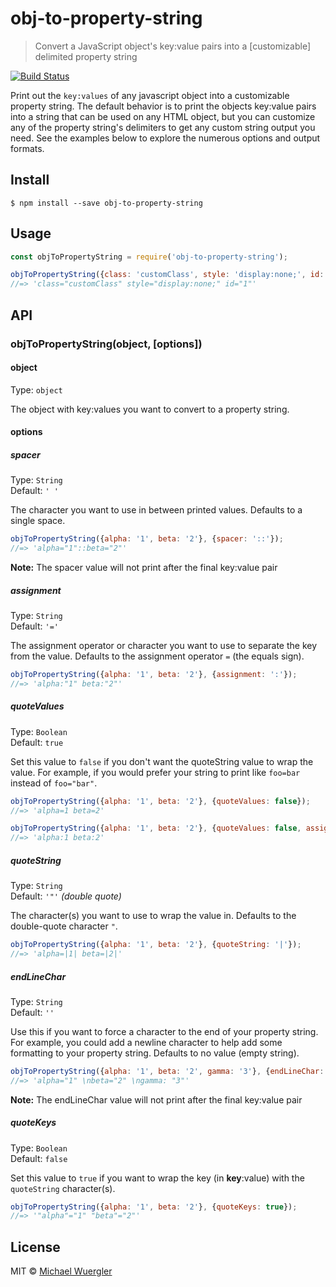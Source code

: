 # obj-to-property-string

> Convert a JavaScript object's key:value pairs into a [customizable] delimited property string

[![Build Status](https://travis-ci.org/radiovisual/obj-to-property-string.svg?branch=master)](https://travis-ci.org/radiovisual/obj-to-property-string)

Print out the `key:values` of any javascript object into a customizable property string. The default behavior is to print
the objects key:value pairs into a string that can be used on any HTML object, but you can customize any of the property
string's delimiters to get any custom string output you need. See the examples below to explore the numerous options and 
output formats.


## Install

```
$ npm install --save obj-to-property-string
```


## Usage

```js
const objToPropertyString = require('obj-to-property-string');

objToPropertyString({class: 'customClass', style: 'display:none;', id: '1'});
//=> 'class="customClass" style="display:none;" id="1"'
```


## API

### objToPropertyString(object, [options])

#### object

Type: `object`

The object with key:values you want to convert to a property string.

#### options

##### spacer

Type: `String`<br>
Default: `' '`  

The character you want to use in between printed values. Defaults to a single space.

```js
objToPropertyString({alpha: '1', beta: '2'}, {spacer: '::'});
//=> 'alpha="1"::beta="2"'
```

**Note:** The spacer value will not print after the final key:value pair

##### assignment

Type: `String`<br>
Default: `'='`  

The assignment operator or character you want to use to separate the key from the value. Defaults to the 
 assignment operator `=` (the equals sign).

```js
objToPropertyString({alpha: '1', beta: '2'}, {assignment: ':'});
//=> 'alpha:"1" beta:"2"'
```

##### quoteValues

Type: `Boolean`<br>
Default: `true`

Set this value to `false` if you don't want the quoteString value to wrap the value. For example, if you would prefer your string
to print like `foo=bar` instead of `foo="bar"`.

```js
objToPropertyString({alpha: '1', beta: '2'}, {quoteValues: false});
//=> 'alpha=1 beta=2'

objToPropertyString({alpha: '1', beta: '2'}, {quoteValues: false, assignment: ':'});
//=> 'alpha:1 beta:2'
```

##### quoteString

Type: `String`<br>
Default: `'"'` *(double quote)*

The character(s) you want to use to wrap the value in. Defaults to the double-quote character `"`. 

```js
objToPropertyString({alpha: '1', beta: '2'}, {quoteString: '|'});
//=> 'alpha=|1| beta=|2|'
```

##### endLineChar

Type: `String`<br>
Default: `''`  

Use this if you want to force a character to the end of your property string. For example, you could add a newline 
character to help add some formatting to your property string. Defaults to no value (empty string).

```js
objToPropertyString({alpha: '1', beta: '2', gamma: '3'}, {endLineChar: '\n'});
//=> 'alpha="1" \nbeta="2" \ngamma: "3"'
```

**Note:** The endLineChar value will not print after the final key:value pair

##### quoteKeys

Type: `Boolean`<br>
Default: `false`  

Set this value to `true` if you want to wrap the key (in **key**:value) with the `quoteString` character(s).

```js
objToPropertyString({alpha: '1', beta: '2'}, {quoteKeys: true});
//=> '"alpha"="1" "beta"="2"'
```


## License

MIT © [Michael Wuergler](http://numetriclabs.com)
